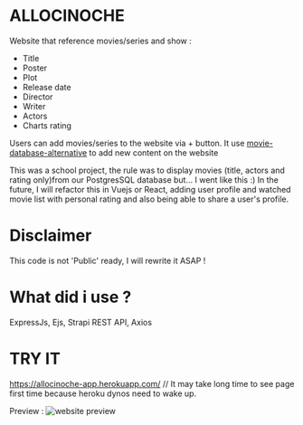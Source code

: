 # ALLOCINOCHE
  Website that reference movies/series and show :
   - Title
   - Poster
   - Plot
   - Release date
   - Director
   - Writer
   - Actors
   - Charts rating
    
 Users can add movies/series to the website via + button.
 It use [movie-database-alternative](https://rapidapi.com/rapidapi/api/movie-database-alternative/) to add new content on the website
 
 This was a school project, the rule was to display movies (title, actors and rating only)from our PostgresSQL database but... I went like this :)
 In the future, I will refactor this in Vuejs or React, adding user profile and watched movie list with personal rating and also being able to share a user's profile. 
# Disclaimer
   This code is not 'Public' ready, I will rewrite it ASAP !
# What did i use ?
ExpressJs, Ejs, Strapi REST API, Axios
# TRY IT
 https://allocinoche-app.herokuapp.com/ // It may take long time to see page first time because heroku dynos need to wake up.
 
 Preview :
![website preview](https://i.ibb.co/nPBvdyr/allocinoche.png)
  
